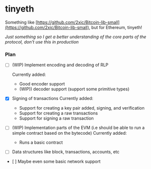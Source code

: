 # tinyeth

Something like [https://github.com/2xic/Bitcoin-lib-small](https://github.com/2xic/Bitcoin-lib-small), but for Ethereum, tinyeth!

_Just something so I get a better understanding of the core parts of the protocol, don't use this in production_

### Plan

- [ ] (WIP) Implement encoding and decoding of RLP

  Currently added:
    - Good encoder support
    - (WIP)) decoder support (support some primitive types)

- [x] Signing of transactions
  Currently added:
    - Support for creating a key pair added, signing, and verification
    - Support for creating a raw transactions
    - Support for signing a raw transaction

- [ ] (WIP) Implementation parts of the EVM (i.e should be able to run a simple contract based on the bytecode)
  Currently added:
    - Runs a basic contract

- [ ] Data structures like block, transactions, accounts, etc

- [ ] Maybe even some basic network support
